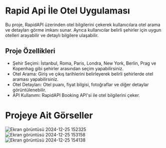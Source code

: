 # Rapid Api İle Otel Uygulaması
Bu proje, RapidAPI üzerinden otel bilgilerini çekerek kullanıcılara otel arama ve detayları görme imkanı sunar. Ayrıca kullanıcılar belirli şehirler için uygun otelleri arayabilir ve detaylı bilgilere ulaşabilir.

## Proje Özellikleri
- Şehir Seçimi: İstanbul, Roma, Paris, Londra, New York, Berlin, Prag ve Kopenhag gibi şehirler arasından seçim yapabilirsiniz.
- Otel Arama: Giriş ve çıkış tarihlerini belirleyerek belirli şehirlerde otel araması yapabilirsiniz.
- Otel Detayları: Otel puanı, fiyat bilgisi, fotoğraflar ve diğer detaylar görüntülenebilir.
- API Kullanımı: RapidAPI Booking API'si ile otel bilgilerini çeker.

# Projeye Ait Görseller
![Ekran görüntüsü 2024-12-25 152325](https://github.com/user-attachments/assets/7319c062-e582-4ea8-9f71-969014c8a19c)
![Ekran görüntüsü 2024-12-25 153158](https://github.com/user-attachments/assets/aa83222c-36a0-4026-a8a4-4eeb16bb7780)
![Ekran görüntüsü 2024-12-25 154138](https://github.com/user-attachments/assets/041a7f91-2018-4032-ba1c-df6962ab0749)




